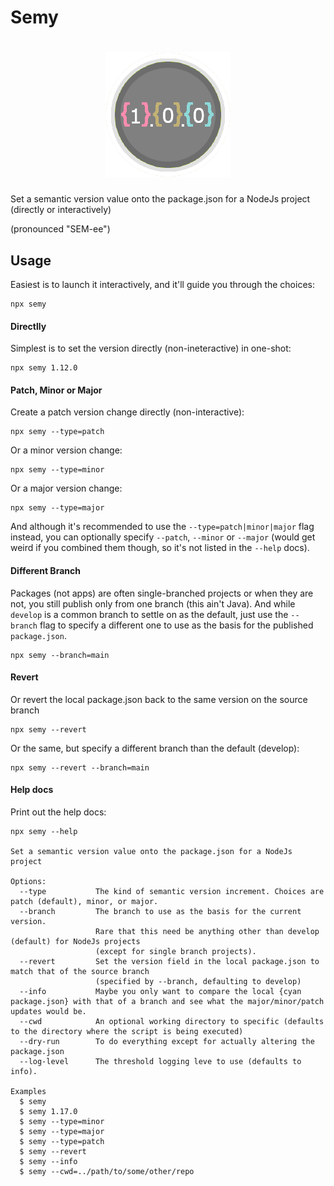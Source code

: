 # Semy

<h1 align="center">
	<img width="200" src="logo.png" alt="Semy">
</h1>

Set a semantic version value onto the package.json for a NodeJs project (directly or interactively)

(pronounced "SEM-ee")

## Usage

Easiest is to launch it interactively, and it'll guide you through the choices:

```
npx semy
```

#### Directlly

Simplest is to set the version directly (non-ineteractive) in one-shot:

```
npx semy 1.12.0
```

#### Patch, Minor or Major

Create a patch version change directly (non-interactive):

```
npx semy --type=patch
```

Or a minor version change: 

```
npx semy --type=minor
```

Or a major version change: 

```
npx semy --type=major
```

And although it's recommended to use the `--type=patch|minor|major` flag instead, you can optionally specify `--patch`, `--minor` or `--major` (would get weird if you combined them though, so it's not listed in the `--help` docs).

#### Different Branch

Packages (not apps) are often single-branched projects or when they are not, you still publish only from one branch (this ain't Java). And while `develop` is a common branch to settle on as the default, just use the `--branch` flag to specify a different one to use as the basis for the published `package.json`.

```
npx semy --branch=main
```

#### Revert

Or revert the local package.json back to the same version on the source branch

```
npx semy --revert
```

Or the same, but specify a different branch than the default (develop):

```
npx semy --revert --branch=main
```

#### Help docs

Print out the help docs:

```
npx semy --help

Set a semantic version value onto the package.json for a NodeJs project

Options:
  --type           The kind of semantic version increment. Choices are patch (default), minor, or major.
  --branch         The branch to use as the basis for the current version.
                   Rare that this need be anything other than develop (default) for NodeJs projects
                   (except for single branch projects).
  --revert         Set the version field in the local package.json to match that of the source branch
                   (specified by --branch, defaulting to develop)
  --info           Maybe you only want to compare the local {cyan package.json} with that of a branch and see what the major/minor/patch updates would be.
  --cwd            An optional working directory to specific (defaults to the directory where the script is being executed)
  --dry-run        To do everything except for actually altering the package.json
  --log-level      The threshold logging leve to use (defaults to info).

Examples
  $ semy
  $ semy 1.17.0
  $ semy --type=minor
  $ semy --type=major
  $ semy --type=patch
  $ semy --revert
  $ semy --info
  $ semy --cwd=../path/to/some/other/repo
```
